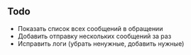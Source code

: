 ## Todo
* Показать список всех сообщений в обращении
* Добавить отправку нескольких сообщений за раз
* Исправить логи (убрать ненужные, добавить нужные)